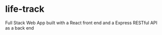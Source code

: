 # life-track
Full Stack Web App built with a React front end and a Express RESTful API as a back end
